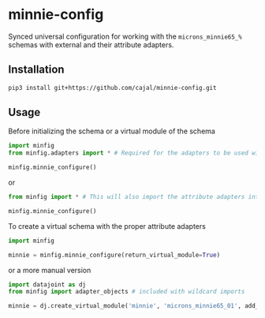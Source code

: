 # minnie-config
Synced universal configuration for working with the `microns_minnie65_%` schemas with external and their attribute adapters.

## Installation

```bash
pip3 install git+https://github.com/cajal/minnie-config.git
```

## Usage

Before initializing the schema or a virtual module of the schema

```python
import minfig
from minfig.adapters import * # Required for the adapters to be used with locally defined tables

minfig.minnie_configure()
```

or

```python
from minfig import * # This will also import the attribute adapters into the namespace

minfig.minnie_configure()
```

To create a virtual schema with the proper attribute adapters

```python
import minfig

minnie = minfig.minnie_configure(return_virtual_module=True)
```

or a more manual version

```python
import datajoint as dj
from minfig import adapter_objects # included with wildcard imports

minnie = dj.create_virtual_module('minnie', 'microns_minnie65_01', add_objects=adapter_objects)
```
